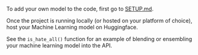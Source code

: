 To add your own model to the code, first go to [SETUP.md](SETUP.md).

Once the project is running locally (or hosted on your platform of choice), host your Machine Learning model on Huggingface. 

See the `is_hate_all()` function for an example of blending or ensembling your machine learning model into the API. 
